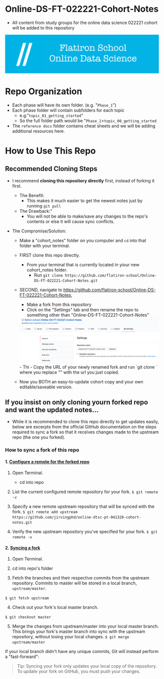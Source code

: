 

# Online-DS-FT-022221-Cohort-Notes
- All content from study groups for the online data science 022221 cohort will be added to this repository 

<img src="./assets/images/flatironschool_banner.jpg" width=800px>

# Repo Organization
- Each phase will have its own folder. (e.g. "`Phase_1`")
- Each phase folder will contain subfolders for each topic
    - e.g."`topic_01_getting_started`"
    - So the full folder path would be "`Phase_1`>`topic_00_getting_started`
- The `reference docs` folder contains cheat sheets and we will be adding additional resources here. 


# How to Use This Repo
## Recommended Cloning Steps
- I recommend **cloning this repository directly** first, instead of forking it first. 
    - The Benefit:
        - This makes it much easier to get the newest notes just by running `git pull`
    - The Drawback:"
        - You will not be able to make/save any changes to the repo's contents or else it will cause sync conflicts. 

- The Compromise/Solution:
    - Make  a "cohort_notes" folder on you computer and `cd` into that folder with your terminal.
    - FIRST clone this repo directly. 
        - From your terminal that is currently located in yiour new cohort_notes folder. 
            - Run `git clone https://github.com/flatiron-school/Online-DS-FT-022221-Cohort-Notes.git`

    - SECOND, navigate to https://github.com/flatiron-school/Online-DS-FT-022221-Cohort-Notes,
        - Make a fork from this repository
        - Click on the "Settings" tab and then rename the repo to something other than "Online-DS-FT-022221-Cohort-Notes" 
        <img src="./assets/images/rename_repo.png" width=600px>
            - Thi
        - Copy the URL of your newly renamed fork and run `git clone <your-repo-url-here>` where you replace "<your-repo-url-here>" with the url you just copied. 

    - Now you BOTH an easy-to-update cohort copy and your own editable/saveable version. 


## If you **insist** on only cloning yourn forked repo and want the updated notes...

- While it is recommended to clone this repo directly to get updates easily, below are excerpts from the official GitHub documentation on the steps required to sync a fork so that it receives changes made to the upstream repo (the one you forked). 

### How to sync a fork of this repo


#### 1. [Configure a remote for the forked repo](https://help.github.com/en/github/collaborating-with-issues-and-pull-requests/configuring-a-remote-for-a-fork)
1. Open Terminal.
    - cd into repo
2. List the current configured remote repository for your fork.
`$ git remote -v`
3. Specify a new remote upstream repository that will be synced with the fork.
`$ git remote add upstream https://github.com/jirvingphd/online-dtsc-pt-041320-cohort-notes.git`

4. Verify the new upstream repository you've specified for your fork.
`$ git remote -v`

#### 2. [Syncing a fork]( https://help.github.com/en/github/collaborating-with-issues-and-pull-requests/syncing-a-fork)

1. Open Terminal.

2. cd into repo's folder
    
3. Fetch the branches and their respective commits from the upstream repository. Commits to master will be stored in a local branch, `upstream/master`.

`$ git fetch upstream`


4. Check out your fork's local master branch.

`$ git checkout master`

5. Merge the changes from upstream/master into your local master branch. This brings your fork's master branch into sync with the upstream repository, without losing your local changes.
`$ git merge upstream/master`

If your local branch didn't have any unique commits, Git will instead perform a "fast-forward":


> Tip: Syncing your fork only updates your local copy of the repository. To update your fork on GitHub, you must push your changes.



 
